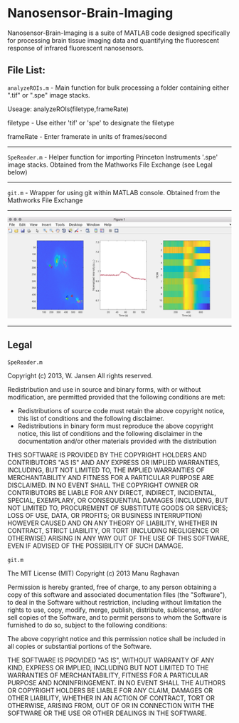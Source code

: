 # Nanosensor-Brain-Imaging
Nanosensor-Brain-Imaging is a suite of MATLAB code designed specifically for processing brain tissue imaging data and quantifying the fluorescent response of infrared fluorescent nanosensors.

## File List:

`analyzeROIs.m` - Main function for bulk processing a folder containing either ".tif" or ".spe" image stacks. 

Useage:
analyzeROIs(filetype,frameRate)

filetype - Use either 'tif' or 'spe' to designate the filetype

frameRate - Enter framerate in units of frames/second

---

`SpeReader.m` - Helper function for importing Princeton Instruments '.spe' image stacks. Obtained from the Mathworks File Exchange (see Legal below)

---

`git.m` - Wrapper for using git within MATLAB console. Obtained from the Mathworks File Exchange

---
![picture](screenshot.png)

---
## Legal
`SpeReader.m`

Copyright (c) 2013, W. Jansen 
All rights reserved.

Redistribution and use in source and binary forms, with or without 
modification, are permitted provided that the following conditions are 
met:

* Redistributions of source code must retain the above copyright 
notice, this list of conditions and the following disclaimer. 
* Redistributions in binary form must reproduce the above copyright 
notice, this list of conditions and the following disclaimer in 
the documentation and/or other materials provided with the distribution

THIS SOFTWARE IS PROVIDED BY THE COPYRIGHT HOLDERS AND CONTRIBUTORS "AS IS" 
AND ANY EXPRESS OR IMPLIED WARRANTIES, INCLUDING, BUT NOT LIMITED TO, THE 
IMPLIED WARRANTIES OF MERCHANTABILITY AND FITNESS FOR A PARTICULAR PURPOSE 
ARE DISCLAIMED. IN NO EVENT SHALL THE COPYRIGHT OWNER OR CONTRIBUTORS BE 
LIABLE FOR ANY DIRECT, INDIRECT, INCIDENTAL, SPECIAL, EXEMPLARY, OR 
CONSEQUENTIAL DAMAGES (INCLUDING, BUT NOT LIMITED TO, PROCUREMENT OF 
SUBSTITUTE GOODS OR SERVICES; LOSS OF USE, DATA, OR PROFITS; OR BUSINESS 
INTERRUPTION) HOWEVER CAUSED AND ON ANY THEORY OF LIABILITY, WHETHER IN 
CONTRACT, STRICT LIABILITY, OR TORT (INCLUDING NEGLIGENCE OR OTHERWISE) 
ARISING IN ANY WAY OUT OF THE USE OF THIS SOFTWARE, EVEN IF ADVISED OF THE 
POSSIBILITY OF SUCH DAMAGE.

`git.m`

The MIT License (MIT)
Copyright (c) 2013 Manu Raghavan

Permission is hereby granted, free of charge, to any person obtaining a copy
of this software and associated documentation files (the "Software"), to deal
in the Software without restriction, including without limitation the rights
to use, copy, modify, merge, publish, distribute, sublicense, and/or sell
copies of the Software, and to permit persons to whom the Software is
furnished to do so, subject to the following conditions:

The above copyright notice and this permission notice shall be included in
all copies or substantial portions of the Software.

THE SOFTWARE IS PROVIDED "AS IS", WITHOUT WARRANTY OF ANY KIND, EXPRESS OR
IMPLIED, INCLUDING BUT NOT LIMITED TO THE WARRANTIES OF MERCHANTABILITY,
FITNESS FOR A PARTICULAR PURPOSE AND NONINFRINGEMENT. IN NO EVENT SHALL THE
AUTHORS OR COPYRIGHT HOLDERS BE LIABLE FOR ANY CLAIM, DAMAGES OR OTHER
LIABILITY, WHETHER IN AN ACTION OF CONTRACT, TORT OR OTHERWISE, ARISING FROM,
OUT OF OR IN CONNECTION WITH THE SOFTWARE OR THE USE OR OTHER DEALINGS IN
THE SOFTWARE.
